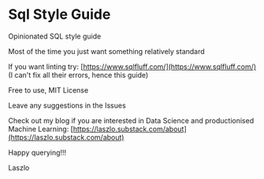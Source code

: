 # Sql Style Guide

Opinionated SQL style guide

Most of the time you just want something relatively standard

If you want linting try: [https://www.sqlfluff.com/](https://www.sqlfluff.com/) (I can't fix all their errors, hence this guide)

Free to use, MIT License

Leave any suggestions in the Issues

Check out my blog if you are interested in Data Science and productionised Machine Learning: [https://laszlo.substack.com/about](https://laszlo.substack.com/about)

Happy querying!!!

Laszlo
